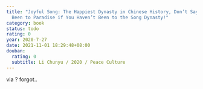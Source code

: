 ```yaml
---
title: "Joyful Song: The Happiest Dynasty in Chinese History, Don’t Say You’ve
  Been to Paradise if You Haven’t Been to the Song Dynasty!"
category: book
status: todo
rating: 0
year: 2020-7-27
date: 2021-11-01 18:29:48+08:00
douban:
  rating: 0
  subtitle: Li Chunyu / 2020 / Peace Culture
---
```


via ? forgot..
